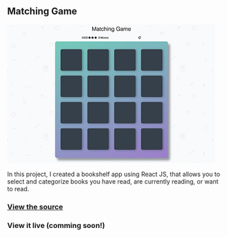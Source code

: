 ## Matching Game

<img src="images/memory_thumbnail.jpg?raw=true"/>

In this project, I created a bookshelf app using React JS, that allows you to select and categorize books you have read, are currently reading, or want to read.

### [View the source](https://github.com/dboston528/Memory_Game)

### View it live (comming soon!)
